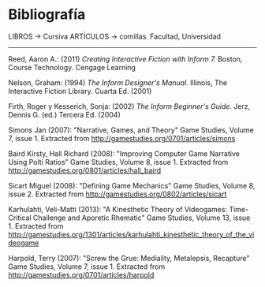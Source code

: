 # Bibliografía

LIBROS -> Cursiva
ARTÍCULOS -> comillas. Facultad, Universidad

-------


Reed, Aaron A.: (2011) *Creating Interactive Fiction with Inform 7.* Boston, Course Technology. Cengage Learning

Nelson, Graham: (1994) *The Inform Designer's Manual*. Illinois, The Interactive Fiction Library. Cuarta Ed. (2001)

Firth, Roger y Kesserich, Sonja: (2002) *The Inform Beginner's Guide*. Jerz, Dennis G. (ed.) Tercera Ed. (2004)

Simons Jan (2007): "Narrative, Games, and Theory" Game Studies, Volume 7, issue 1. Extracted from <http://gamestudies.org/0701/articles/simons>

Baird Kirsty, Hall Richard (2008): "Improving Computer Game Narrative Using Polti Ratios" Game Studies, Volume 8, issue 1. Extracted from <http://gamestudies.org/0801/articles/hall_baird>

Sicart Miguel (2008): "Defining Game Mechanics" Game Studies, Volume 8, issue 2. Extracted from <http://gamestudies.org/0802/articles/sicart>

Karhulahti, Veli-Matti (2013): "A Kinesthetic Theory of Videogames: Time-Critical Challenge and Aporetic Rhematic" Game Studies, Volume 13, issue 1. Extracted from <http://gamestudies.org/1301/articles/karhulahti_kinesthetic_theory_of_the_videogame>

Harpold, Terry (2007): "Screw the Grue: Mediality, Metalepsis, Recapture" Game Studies, Volume 7, issue 1. Extracted from <http://gamestudies.org/0701/articles/harpold>